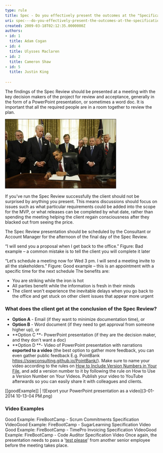 ```yaml
---
type: rule
title: Spec - Do you effectively present the outcomes at the "Specification Review Presentation"?
uri: spec---do-you-effectively-present-the-outcomes-at-the-specification-review-presentation
created: 2009-03-18T02:12:35.0000000Z
authors:
- id: 1
  title: Adam Cogan
- id: 4
  title: Ulysses Maclaren
- id: 2
  title: Cameron Shaw
- id: 5
  title: Justin King

---
```


The findings of the Spec Review should be presented at a meeting with the key decision makers of the project for review and acceptance, generally in the form of a PowerPoint presentation, or sometimes a word doc. It is important that all the required people are in a room together to review the plan.
 
![ It's a lot easier to get a signature when you've got the right people in the room ](ProjectManagement_DecisionMakers_Small.jpg)

If you've run the Spec Review successfully the client should not be surprised by anything you present. This means discussions should focus on issues such as what particular requirements could be added into the scope for the MVP, or what releases can be completed by what date, rather than spending the meeting helping the client regain consciousness after they blacked out from seeing the price.

The Spec Review presentation should be scheduled by the Consultant or Account Manager for the afternoon of the final day of the Spec Review.

“I will send you a proposal when I get back to the office.”
 Figure: Bad example – a common mistake is to tell the client you will complete it later <br>   
 
“Let’s schedule a meeting now for Wed 3 pm. I will send a meeting invite to all the stakeholders.”
 Figure: Good example – this is an appointment with a specific time for the next schedule The benefits are:
- You are striking while the iron is hot
- All parties benefit while the information is fresh in their minds
- The client won't experience the inevitable delays when you go back to the office and get stuck on other client issues that appear more urgent


### What does the client get at the conclusion of the Spec Review? <br>   
 

- **Option A** - Email (if they want to minimize documentation time), or
- **Option B** - Word document (if they need to get approval from someone higher up), or
- **Option C **- PowerPoint presentation (if they are the decision maker, and they don't want a doc)
- **Option D **- Video of PowerPoint presentation with narrations **exported to a video** (the best option to gather more feedback, you can even gather public feedback E.g. PointBank https://sswconsulting.github.io/PointBank/).
Make sure to name your video according to the rules on [How to Include Version Numbers in Your File](/_layouts/15/FIXUPREDIRECT.ASPX?WebId=3dfc0e07-e23a-4cbb-aac2-e778b71166a2&TermSetId=07da3ddf-0924-4cd2-a6d4-a4809ae20160&TermId=d2f51289-6130-4f59-864f-7b41329000cd), and add a version number to it by following the rule on How to Use a Version Number on Your Videos. Publish your video to YouTube afterwards so you can easily share it with colleagues and clients.


[[goodExample]]
| ![Export your PowerPoint presentation as a video](3-01-2014 10-13-04 PM.png)


### Video Examples <br>   

Good Example: FireBootCamp - Scrum Commitments Specification VideoGood Example: FireBootCamp - SugarLearning Specification Video
Good Example: FireBootCamp - TimePro Invoicing Specification VideoGood Example: FireBootCamp - Code Auditor Specification Video
Once again, the presentation needs to pass a '[test please](/_layouts/15/FIXUPREDIRECT.ASPX?WebId=3dfc0e07-e23a-4cbb-aac2-e778b71166a2&TermSetId=07da3ddf-0924-4cd2-a6d4-a4809ae20160&TermId=d66a9404-2ca9-4d19-ad6c-df1618b4fc28 "Test Please")' from another senior employee before the meeting takes place.
